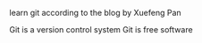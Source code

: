 learn git according to the blog by Xuefeng Pan

Git is a version control system
Git is free software